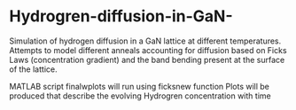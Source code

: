 # Hydrogren-diffusion-in-GaN-
Simulation of hydrogen diffusion in a GaN lattice at different temperatures. Attempts to model different anneals accounting for diffusion based on Ficks Laws (concentration gradient) and the band bending present at the surface of the lattice.

MATLAB script finalwplots will run using ficksnew function
Plots will be produced that describe the evolving Hydrogren concentration with time
